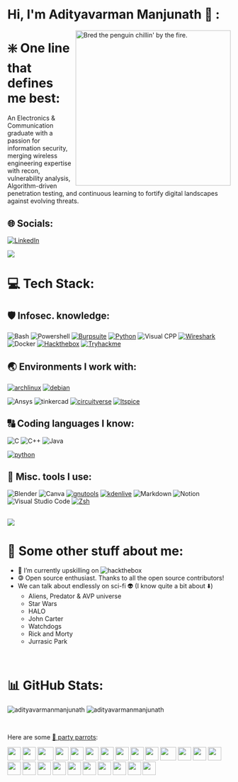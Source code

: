 # Hi, I'm Adityavarman Manjunath 👋 :

<img align="right" alt="Bred the penguin chillin' by the fire." width="350" src="https://raw.githubusercontent.com/cszach/cszach/master/img/Fire.gif" />

# ❇️ One line that defines me best:
An Electronics & Communication graduate with a passion for information security, merging wireless engineering expertise with recon, vulnerability analysis, Algorithm-driven penetration testing, and continuous learning to fortify digital landscapes against evolving threats.

## 🌐 Socials:
[![LinkedIn](https://img.shields.io/badge/LinkedIn-%230077B5.svg?logo=linkedin&logoColor=white)](https://www.linkedin.com/in/adityavarman-manjunath)
<br/>

<img src="https://user-images.githubusercontent.com/73097560/115834477-dbab4500-a447-11eb-908a-139a6edaec5c.gif"> 

# 💻 Tech Stack:

## 🛡️ Infosec. knowledge:
![Bash](https://img.shields.io/badge/Bash-4EAA25?logo=gnubash&logoColor=white&style=for-the-badge)
![Powershell](https://img.shields.io/badge/POWERSHELL-blue?style=flat&logo=powershell&logoColor=white)
[![Burpsuite](https://img.shields.io/badge/burpsuite-black?style=for-the-badge&logo=portswigger&link=https://portswigger.net/burp)](https://portswigger.net/burp)
[![Python](https://img.shields.io/badge/python-darkblue?style=for-the-badge&logo=python&logoColor=yellow&link=https://www.python.org)](https://www.python.org)
![Visual CPP](https://img.shields.io/badge/Visual%20C++-black?style=flat&logo=visualstudio&logoColor=violet)
[![Wireshark](https://img.shields.io/badge/wireshark-white?style=for-the-badge&logo=wireshark&logoColor=blue&link=https://www.wireshark.org)](https://www.wireshark.org)
![Docker](https://img.shields.io/badge/Docker-white?style=for-the-badge&logo=docker&logoColor=blue)
[![Hackthebox](https://img.shields.io/badge/hackthebox-black?style=for-the-badge&logo=hackthebox&logoColor=neongreen&link=https://app.hackthebox.com/)](https://app.hackthebox.com/)
[![Tryhackme](https://img.shields.io/badge/tryhackme-black?style=for-the-badge&logo=tryhackme&logoColor=white&link=https://tryhackme.com)](https://tryhackme.com)

## 🌏 Environments I work with:
[![archlinux](https://img.shields.io/badge/archlinux-gray?style=for-the-badge&logo=archlinux&link=https://wiki.archlinux.org/title/User:Adi-mj)](https://wiki.archlinux.org/title/User:Adi-mj)
[![debian](https://img.shields.io/badge/debian-white?style=for-the-badge&logo=debian&logoColor=red&link=https://www.debian.org)](https://www.debian.org)
<!--![fedora](https://img.shields.io/badge/fedora-white?style=for-the-badge&logo=fedora)-->
<!--![opensuse](https://img.shields.io/badge/opensuse-white?style=for-the-badge&logo=opensuse)-->
<!--![unity](https://img.shields.io/badge/unity-black?style=for-the-badge&logo=unity&logoColor=white) -->
![Ansys](https://img.shields.io/badge/Ansys-white?style=for-the-badge&logo=ansys)
![tinkercad](https://img.shields.io/badge/tinkercad-red?style=for-the-badge&logo=tinkercad)
[![circuitverse](https://img.shields.io/badge/circuitverse-green?style=for-the-badge&logo=circuitverse&logoColor=white&link=https://circuitverse.org/users/33793)](https://circuitverse.org/users/33793)
[![ltspice](https://img.shields.io/badge/ltspice-grey?style=for-the-badge&logo=ltspice&logoColor=red&link=https://circuitverse.org/users/33793)](https://circuitverse.org/users/33793)

## 🔠 Coding languages I know:
![C](https://img.shields.io/badge/C-A8B9CC?logo=c&logoColor=white&style=for-the-badge)
![C++](https://img.shields.io/badge/C++-00599C?logo=cplusplus&logoColor=white&style=for-the-badge)
![Java](https://img.shields.io/badge/Java-F8981D?logo=java&logoColor=white&style=for-the-badge)
<!--![JavaScript](https://img.shields.io/badge/JavaScript-F7DF1E?logo=javascript&logoColor=black&style=for-the-badge)-->
<!--![NodeJS](https://img.shields.io/badge/node.js-6DA55F?style=for-the-badge&logo=node.js&logoColor=white)-->
[![python](https://img.shields.io/badge/python-darkblue?style=for-the-badge&logo=python&logoColor=yellow&link=https://www.python.org)](https://www.python.org)

## 🧰 Misc. tools I use:
![Blender](https://img.shields.io/badge/blender-%23F5792A.svg?style=for-the-badge&logo=blender&logoColor=white)
![Canva](https://img.shields.io/badge/Canva-%2300C4CC.svg?style=for-the-badge&logo=Canva&logoColor=white) 
[![gnutools](https://img.shields.io/badge/gnutools-white?style=for-the-badge&logo=gnu&logoColor=black&link=https://www.debian.org)](https://www.debian.org)
[![kdenlive](https://img.shields.io/badge/kdenlive-white?style=for-the-badge&logo=kdenlive&logoColor=blue&link=https://kdenlive.org/en/)](https://kdenlive.org/en/)
![Markdown](https://img.shields.io/badge/markdown-%23000000.svg?style=for-the-badge&logo=markdown&logoColor=white) 
![Notion](https://img.shields.io/badge/Notion-%23000000.svg?style=for-the-badge&logo=notion&logoColor=white)
![Visual Studio Code](https://img.shields.io/badge/VSCode-007ACC?logo=visualstudiocode&logoColor=white&style=for-the-badge)
[![Zsh](https://img.shields.io/badge/Zsh-f15a24?style=for-the-badge)](https://ohmyz.sh)

<br/>

<img src="https://user-images.githubusercontent.com/73097560/115834477-dbab4500-a447-11eb-908a-139a6edaec5c.gif"> 

# 💫 Some other stuff about me:
  - 🔭 I’m currently upskilling on ![hackthebox](https://img.shields.io/badge/hackthebox-black?style=flat-square&logo=hackthebox&logoColor=neongreen)
  - 🄯 Open source enthusiast. Thanks to all the open source contributors!
  - We can talk about endlessly on sci-fi 👽 (I know quite a bit about ⬇️)
      - Aliens, Predator & AVP universe
      - Star Wars
      - HALO
      - John Carter
      - Watchdogs
      - Rick and Morty
      - Jurrasic Park
<br>

# 📊 GitHub Stats: 
<p> 
  <img src="https://github-readme-stats.vercel.app/api?username=adi-mj&theme=dark&hide_border=false&include_all_commits=true&count_private=true" alt="adityavarmanmanjunath" />
  <img src="https://github-readme-streak-stats.herokuapp.com/?user=adi-mj&theme=dark&hide_border=false" alt="adityavarmanmanjunath" />
</p>

<br/>

Here are some [🦜 party parrots](https://cultofthepartyparrot.com):

<div>
    <img src="https://cultofthepartyparrot.com/parrots/hd/githubparrot.gif" width="30" height="30"/>
    <img src="https://cultofthepartyparrot.com/flags/hd/indiaparrot.gif" width="30" height="30"/>
    <img src="https://cultofthepartyparrot.com/parrots/asyncparrot.gif" width="36" height="30"/>
    <img src="https://cultofthepartyparrot.com/parrots/hd/exceptionallyfastparrot.gif" width="30" height="30"/>
    <img src="https://cultofthepartyparrot.com/parrots/hd/60fpsparrot.gif" width="30" height="30"/>
    <img src="https://cultofthepartyparrot.com/parrots/hd/jumpingparrot.gif" width="30" height="30"/>
    <img src="https://cultofthepartyparrot.com/parrots/hd/opensourceparrot.gif" width="30" height="30"/>
    <img src="https://cultofthepartyparrot.com/parrots/hd/dealwithitnowparrot.gif" width="30" height="30"/>
    <img src="https://cultofthepartyparrot.com/parrots/hd/hypnoparrotlight.gif" width="30" height="30"/>
    <img src="https://cultofthepartyparrot.com/parrots/databaseparrot.gif" width="30" height="30"/>
    <img src="https://cultofthepartyparrot.com/parrots/fixparrot.gif" width="36" height="30"/>
    <img src="https://cultofthepartyparrot.com/parrots/hd/laptop_parrot.gif" width="30" height="30"/>
    <img src="https://cultofthepartyparrot.com/parrots/hd/spinningparrot.gif" width="30" height="30"/>
    <img src="https://cultofthepartyparrot.com/parrots/hd/levitationparrot.gif" width="30" height="30"/>
    <img src="https://cultofthepartyparrot.com/parrots/hd/meldparrot.gif" width="30" height="30"/>
    <img src="https://cultofthepartyparrot.com/parrots/slomoparrot.gif" width="30" height="30"/>
    <img src="https://cultofthepartyparrot.com/parrots/hd/moonwalkingparrot.gif" width="30" height="30"/>
    <img src="https://cultofthepartyparrot.com/parrots/hd/stableparrot.gif" width="30" height="30"/>
    <img src="https://cultofthepartyparrot.com/parrots/hd/scienceparrot.gif" width="30" height="30"/>
    <img src="https://cultofthepartyparrot.com/parrots/hd/pirateparrot.gif" width="30" height="30"/>
    <img src="https://cultofthepartyparrot.com/parrots/hd/footballparrot.gif" width="30" height="30"/>
    <img src="https://cultofthepartyparrot.com/parrots/hd/illuminatiparrot.gif" width="30" height="30"/>
    <img src="https://cultofthepartyparrot.com/parrots/hd/hypnoparrotdark.gif" width="30" height="30"/>
    <img src="https://cultofthepartyparrot.com/parrots/hd/mustacheparrot.gif" width="30" height="30"/>
</div>
